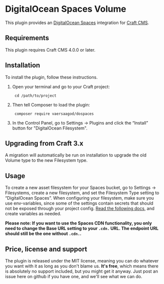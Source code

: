# DigitalOcean Spaces Volume

This plugin provides an [DigitalOcean Spaces](https://www.digitalocean.com/products/spaces/) integration for [Craft CMS](https://craftcms.com/).

## Requirements

This plugin requires Craft CMS 4.0.0 or later. 

## Installation

To install the plugin, follow these instructions.

1. Open your terminal and go to your Craft project:

        cd /path/to/project

2. Then tell Composer to load the plugin:

        composer require vaersaagod/dospaces

3. In the Control Panel, go to Settings → Plugins and click the “Install” button for "DigitalOcean Filesystem".

## Upgrading from Craft 3.x 

A migration will automatically be run on installation to upgrade the old Volume type to the new Filesystem type.  

## Usage

To create a new asset filesystem for your Spaces bucket, go to Settings → Filesystems, 
create a new filesystem, and set the Filesystem Type setting to “DigitalOcean Spaces”.
When configuring your filesystem, make sure you use env-variables, since some of the
settings contain secrets that should not be exposed through your project
config. [Read the following docs](https://craftcms.com/docs/4.x/config/#environmental-configuration), 
and create variables as needed.

**Please note: If you want to use the Spaces CDN functionality, you only
need to change the Base URL setting to your `.cdn.` URL. The endpoint URL
should still be the one without `.cdn.`.**


## Price, license and support

The plugin is released under the MIT license, meaning you can do whatever 
you want with it as long as you don't blame us. **It's free**, which means 
there is absolutely no support included, but you might get it anyway. Just 
post an issue here on github if you have one, and we'll see what we can do. 
